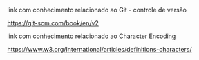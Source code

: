 link com conhecimento relacionado ao Git - controle de versão 

https://git-scm.com/book/en/v2




link com conhecimento relacionado ao Character Encoding


https://www.w3.org/International/articles/definitions-characters/
